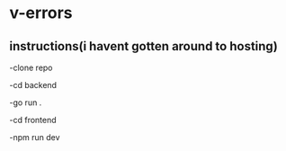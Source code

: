 <h1>v-errors</h1>

<h2>instructions(i havent gotten around to hosting)</h2>

-clone repo

-cd backend

-go run .

-cd frontend

-npm run dev
